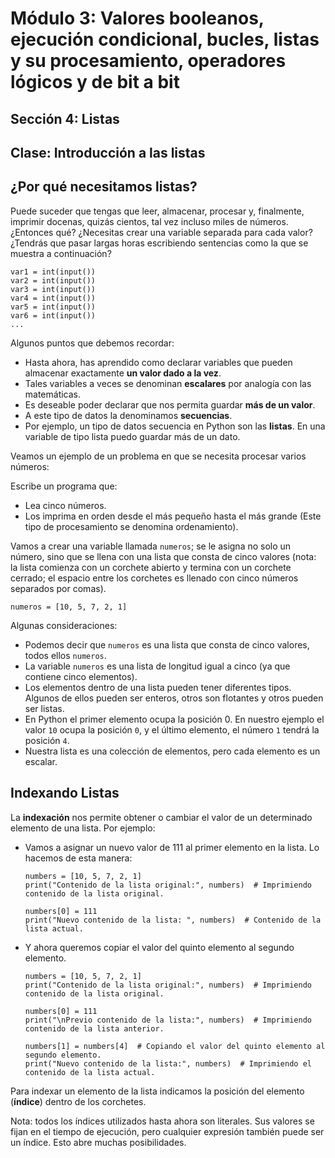 # Módulo 3: Valores booleanos, ejecución condicional, bucles, listas y su procesamiento, operadores lógicos y de bit a bit
## Sección 4: Listas
## Clase: Introducción a las listas

## ¿Por qué necesitamos listas?

Puede suceder que tengas que leer, almacenar, procesar y, finalmente, imprimir docenas, quizás cientos, tal vez incluso miles de números. ¿Entonces qué? ¿Necesitas crear una variable separada para cada valor? ¿Tendrás que pasar largas horas escribiendo sentencias como la que se muestra a continuación?

```
var1 = int(input())
var2 = int(input())
var3 = int(input())
var4 = int(input())
var5 = int(input())
var6 = int(input())
...
```

Algunos puntos que debemos recordar:

* Hasta ahora, has aprendido como declarar variables que pueden almacenar exactamente **un valor dado a la vez**. 
* Tales variables a veces se denominan **escalares** por analogía con las matemáticas.
* Es deseable poder declarar que nos permita guardar **más de un valor**.
* A este tipo de datos la denominamos **secuencias**.
* Por ejemplo, un tipo de datos secuencia en Python son las **listas**. En una variable de tipo lista puedo guardar más de un dato.

Veamos un ejemplo de un problema en que se necesita procesar varios números:

Escribe un programa que:

* Lea cinco números.
* Los imprima en orden desde el más pequeño hasta el más grande (Este tipo de procesamiento se denomina ordenamiento).

Vamos a crear una variable llamada `numeros`; se le asigna no solo un número, sino que se llena con una lista que consta de cinco valores (nota: la lista comienza con un corchete abierto y termina con un corchete cerrado; el espacio entre los corchetes es llenado con cinco números separados por comas).

```
numeros = [10, 5, 7, 2, 1]
```

Algunas consideraciones:

* Podemos decir que `numeros` es una lista que consta de cinco valores, todos ellos `numeros`. 
* La variable `numeros` es una lista de longitud igual a cinco (ya que contiene cinco elementos).
* Los elementos dentro de una lista pueden tener diferentes tipos. Algunos de ellos pueden ser enteros, otros son flotantes y otros pueden ser listas.
* En Python el primer elemento ocupa la posición 0. En nuestro ejemplo el valor `10` ocupa la posición `0`, y el último elemento, el número `1` tendrá la posición `4`.
* Nuestra lista es una colección de elementos, pero cada elemento es un escalar. 

## Indexando Listas

La **indexación** nos permite obtener o cambiar el valor de un determinado elemento de una lista. Por ejemplo:

* Vamos a asignar un nuevo valor de 111 al primer elemento en la lista. Lo hacemos de esta manera:

    ```
    numbers = [10, 5, 7, 2, 1]
    print("Contenido de la lista original:", numbers)  # Imprimiendo contenido de la lista original.

    numbers[0] = 111
    print("Nuevo contenido de la lista: ", numbers)  # Contenido de la lista actual.
    ```

* Y ahora queremos copiar el valor del quinto elemento al segundo elemento. 

    ```
    numbers = [10, 5, 7, 2, 1]
    print("Contenido de la lista original:", numbers)  # Imprimiendo contenido de la lista original.

    numbers[0] = 111
    print("\nPrevio contenido de la lista:", numbers)  # Imprimiendo contenido de la lista anterior.

    numbers[1] = numbers[4]  # Copiando el valor del quinto elemento al segundo elemento.
    print("Nuevo contenido de la lista:", numbers)  # Imprimiendo el contenido de la lista actual.
    ```

Para indexar un elemento de la lista indicamos la posición del elemento (**índice**) dentro de los corchetes.

Nota: todos los índices utilizados hasta ahora son literales. Sus valores se fijan en el tiempo de ejecución, pero cualquier expresión también puede ser un índice. Esto abre muchas posibilidades.

